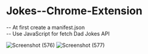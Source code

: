 # Jokes--Chrome-Extension

-- At first create a manifest.json <br/>
-- Use JavaScript for fetch Dad Jokes API <br/>

![Screenshot (576)](https://user-images.githubusercontent.com/76867403/158413152-30e632dd-cb21-4715-8dd2-c7130ef6ae6c.png)
![Screenshot (577)](https://user-images.githubusercontent.com/76867403/158413163-d38ee4bd-08e3-458a-bb11-c05bb95e42ab.png)
